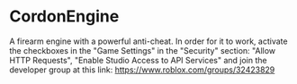 # CordonEngine
A firearm engine with a powerful anti-cheat. In order for it to work, activate the checkboxes in the "Game Settings" in the "Security" section: "Allow HTTP Requests", "Enable Studio Access to API Services" and join the developer group at this link: https://www.roblox.com/groups/32423829
